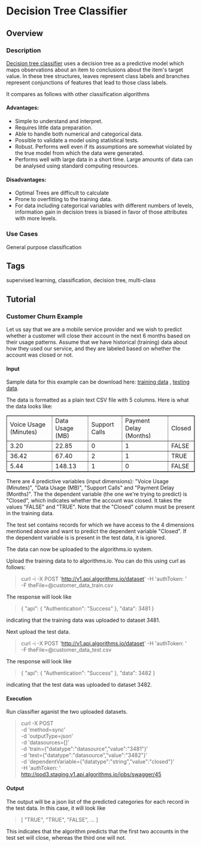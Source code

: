 # Decision Tree Classifier
## Overview
### Description
[Decision tree classifier](http://en.wikipedia.org/wiki/Decision_tree_learning)
uses a decision tree as a predictive model which maps observations about an
item to conclusions about the item's target value. In these tree structures,
leaves represent class labels and branches represent conjunctions of features
that lead to those class labels.

It compares as follows with other classification algorithms

#### Advantages:
* Simple to understand and interpret.
* Requires little data preparation.
* Able to handle both numerical and categorical data.
* Possible to validate a model using statistical tests.
* Robust. Performs well even if its assumptions are somewhat violated by the true model from which the data were generated.
* Performs well with large data in a short time. Large amounts of data can be analysed using standard computing resources.

#### Disadvantages:
* Optimal Trees are difficult to calculate
* Prone to overfitting to the training data.
* For data including categorical variables with different numbers of levels, information gain in decision trees is biased in favor of those attributes with more levels.

### Use Cases
General purpose classification

## Tags
supervised learning, classification, decision tree, multi-class

## Tutorial
### Customer Churn Example

Let us say that we are a mobile service provider and we wish to predict whether
a customer will close their account in the next 6 months based on their usage
patterns. Assume that we have historical (training) data about how they used
our service, and they are labeled based on whether the account was closed or
not.

#### Input

Sample data for this example can be download here: [training
data](https://s3.amazonaws.com/sample_dataset.algorithms.io/customer_data_train.csv)
, [testing
data](https://s3.amazonaws.com/sample_dataset.algorithms.io/customer_data_test.csv).

The data is formatted as a plain text CSV file with 5 columns. Here is what the
data looks like:

<table border="1">
<tr><td>Voice Usage (Minutes)</td><td>Data Usage (MB)</td><td>Support Calls</td><td>Payment Delay (Months)</td><td>Closed</td></tr>
<tr><td>3.20</td><td>22.85</td><td>0</td><td>1</td><td>FALSE</td></tr>
<tr><td>36.42</td><td>67.40</td><td>2</td><td>1</td><td>TRUE</td></tr>
<tr><td>5.44</td><td>148.13</td><td>1</td><td>0</td><td>FALSE</td></tr>
</table>

There are 4 predictive variables (input dimensions): "Voice Usage (Minutes)",
"Data Usage (MB)", "Support Calls" and "Payment Delay (Months)".  The the
dependent variable (the one we're trying to predict) is "Closed", which
indicates whether the account was closed. It takes the values "FALSE" and
"TRUE". Note that the "Closed" column must be present in the training data. 

The test set contains records for which we have access to the 4 dimensions
mentioned above and want to predict the dependent variable "Closed". If the
dependent variable is is present in the test data, it is ignored.

The data can now be uploaded to the algorithms.io system.

Upload the training data to to algorithms.io. You can do this using curl as follows:

> curl -i -X POST 'http://v1.api.algorithms.io/dataset' 
>      -H 'authToken: <YOUR AUTHORIZATION TOKEN>'  
>      -F theFile=@customer\_data\_train.csv

The response will look like

>   { "api": { "Authentication": "Success" }, "data": 3481 }

indicating that the training data was uploaded to dataset 3481.

Next upload the test data.

> curl -i -X POST 'http://v1.api.algorithms.io/dataset' 
>      -H 'authToken: <YOUR AUTHORIZATION TOKEN>'  
>      -F theFile=@customer\_data\_test.csv

The response will look like

>   { "api": { "Authentication": "Success" }, "data": 3482 }

indicating that the test data was uploaded to dataset 3482.

#### Execution
Run classifier aganist the two uploaded datasets.

> curl -X POST \
> -d 'method=sync' \
> -d 'outputType=json' \
> -d 'datasources=[]' \
> -d 'train={"datatype":"datasource","value":"3481"}' \
> -d 'test={"datatype":"datasource","value":"3482"}' \
> -d 'dependentVariable={"datatype":"string","value":"closed"}' \
> -H 'authToken: <YOUR AUTHORIZATION TOKEN>'  
> http://pod3.staging.v1.api.algorithms.io/jobs/swagger/45

#### Output

The output will be a json list of the predicted categories for each record in
the test data. In this case, it will look like

> [ "TRUE", "TRUE", "FALSE", ... ]

This indicates that the algorithm predicts that the first two accounts in the
test set will close, whereas the third one will not.
